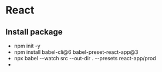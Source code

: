 # React

## Install package

* npm init -y
* npm install babel-cli@6 babel-preset-react-app@3
* npx babel --watch src --out-dir . --presets react-app/prod
* 
